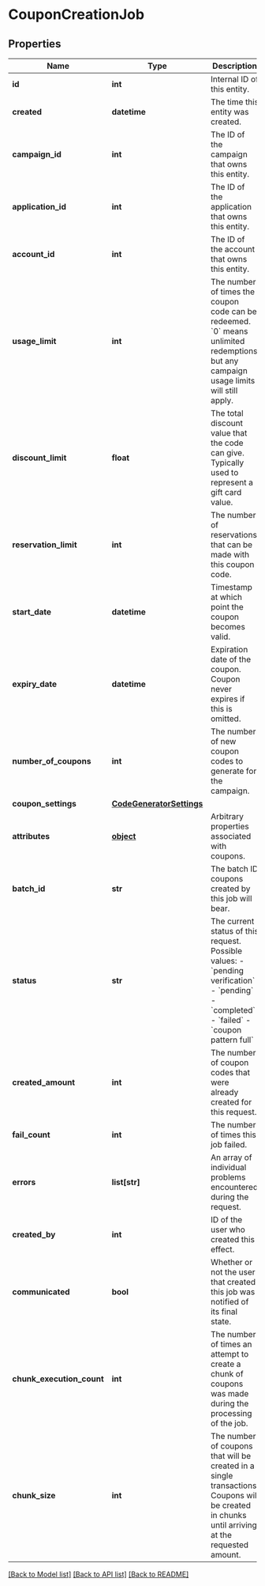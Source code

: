 # CouponCreationJob


## Properties
Name | Type | Description | Notes
------------ | ------------- | ------------- | -------------
**id** | **int** | Internal ID of this entity. | 
**created** | **datetime** | The time this entity was created. | 
**campaign_id** | **int** | The ID of the campaign that owns this entity. | 
**application_id** | **int** | The ID of the application that owns this entity. | 
**account_id** | **int** | The ID of the account that owns this entity. | 
**usage_limit** | **int** | The number of times the coupon code can be redeemed. &#x60;0&#x60; means unlimited redemptions but any campaign usage limits will still apply.  | 
**discount_limit** | **float** | The total discount value that the code can give. Typically used to represent a gift card value.  | [optional] 
**reservation_limit** | **int** | The number of reservations that can be made with this coupon code.  | [optional] 
**start_date** | **datetime** | Timestamp at which point the coupon becomes valid. | [optional] 
**expiry_date** | **datetime** | Expiration date of the coupon. Coupon never expires if this is omitted. | [optional] 
**number_of_coupons** | **int** | The number of new coupon codes to generate for the campaign. | 
**coupon_settings** | [**CodeGeneratorSettings**](CodeGeneratorSettings.md) |  | [optional] 
**attributes** | [**object**](.md) | Arbitrary properties associated with coupons. | 
**batch_id** | **str** | The batch ID coupons created by this job will bear. | 
**status** | **str** | The current status of this request. Possible values: - &#x60;pending verification&#x60; - &#x60;pending&#x60; - &#x60;completed&#x60; - &#x60;failed&#x60; - &#x60;coupon pattern full&#x60;  | 
**created_amount** | **int** | The number of coupon codes that were already created for this request. | 
**fail_count** | **int** | The number of times this job failed. | 
**errors** | **list[str]** | An array of individual problems encountered during the request. | 
**created_by** | **int** | ID of the user who created this effect. | 
**communicated** | **bool** | Whether or not the user that created this job was notified of its final state. | 
**chunk_execution_count** | **int** | The number of times an attempt to create a chunk of coupons was made during the processing of the job. | 
**chunk_size** | **int** | The number of coupons that will be created in a single transactions. Coupons will be created in chunks until arriving at the requested amount. | [optional] 

[[Back to Model list]](../README.md#documentation-for-models) [[Back to API list]](../README.md#documentation-for-api-endpoints) [[Back to README]](../README.md)


